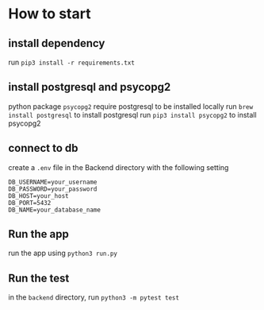 # How to start

## install dependency
run `pip3 install -r requirements.txt`

## install postgresql and psycopg2
python package `psycopg2` require postgresql to be installed locally
run `brew install postgresql` to install postgresql
run `pip3 install psycopg2` to install psycopg2

## connect to db
create a `.env` file in the Backend directory with the following setting
````
DB_USERNAME=your_username
DB_PASSWORD=your_password
DB_HOST=your_host
DB_PORT=5432
DB_NAME=your_database_name
````

## Run the app
run the app using `python3 run.py`

## Run the test
in the `backend` directory, run `python3 -m pytest test
` 
